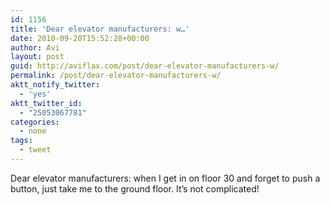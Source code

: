 ```yaml
---
id: 1156
title: 'Dear elevator manufacturers: w…'
date: 2010-09-20T15:52:28+00:00
author: Avi
layout: post
guid: http://aviflax.com/post/dear-elevator-manufacturers-w/
permalink: /post/dear-elevator-manufacturers-w/
aktt_notify_twitter:
  - 'yes'
aktt_twitter_id:
  - "25053067781"
categories:
  - none
tags:
  - tweet
---
```

Dear elevator manufacturers: when I get in on floor 30 and forget to push a button, just take me to the ground floor. It&#8217;s not complicated!